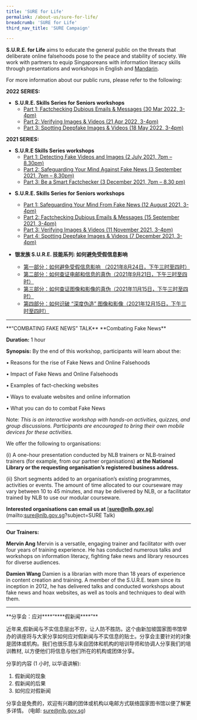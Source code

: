 ```yaml
---
title: 'SURE for Life'
permalink: /about-us/sure-for-life/
breadcrumb: 'SURE for Life'
third_nav_title: 'SURE Campaign'

---
```


**S.U.R.E. for Life** aims to educate the general public on the threats that deliberate online falsehoods pose to the peace and stability of society. We work with partners to equip Singaporeans with information literacy skills through presentations and workshops in English and [Mandarin](#SURE_Talk_Mandarin).

For more information about our public runs, please refer to the following:



**2022 SERIES:**

* **S.U.R.E. Skills Series for Seniors workshops**
  * [Part 1: Factchecking Dubious Emails & Messages (30 Mar 2022, 3-4pm)](https://www.eventbrite.sg/e/sure-skills-series-for-seniors-factchecking-dubious-emails-messages-tickets-244266837687)
  * [Part 2: Verifying Images & Videos (21 Apr 2022, 3-4pm)](https://www.eventbrite.sg/e/sure-skills-series-for-seniors-verifying-images-videos-tickets-244274691177)
  * [Part 3: Spotting Deepfake Images & Videos (18 May 2022, 3-4pm)](https://www.eventbrite.sg/e/sure-skills-series-for-seniors-spotting-deepfake-images-videos-tickets-244277178617)



**2021 SERIES:**

- **S.U.R.E Skills Series workshops** 
  - [Part 1: Detecting Fake Videos and Images (2 July 2021, 7pm – 8.30pm)](https://sure.nlb.gov.sg/blog/fake-news/fn0008)
  - [Part 2: Safeguarding Your Mind Against Fake News (3 September 2021, 7pm – 8.30pm)](https://sure.nlb.gov.sg/blog/fake-news/fn0012)
  - [Part 3: Be a Smart Factchecker (3 December 2021, 7pm – 8.30 pm)](https://sure.nlb.gov.sg/blog/fake-news/fn0017)



* **S.U.R.E. Skills Series for Seniors workshops**
  * [Part 1: Safeguarding Your Mind From Fake News (12 August 2021, 3-4pm)](https://sure.nlb.gov.sg/blog/fake-news/fn0010)
  * [Part 2: Factchecking Dubious Emails & Messages (15 September 2021, 3-4pm)](https://sure.nlb.gov.sg/blog/fake-news/fn0013)
  * [Part 3: Verifying Images & Videos (11 November 2021, 3-4pm)](https://sure.nlb.gov.sg/blog/fake-news/fn0015)
  * [Part 4: Spotting Deepfake Images & Videos (7 December 2021, 3-4pm)](https://sure.nlb.gov.sg/blog/fake-news/FN0018)



* **银发族 S.U.R.E. 技能系列: 如何避免受假信息影响**
  * [第一部分：如何避免受假信息影响 （2021年8月24日，下午三时至四时）](https://sure.nlb.gov.sg/blog/fake-news/fn0011)
  * [第二部分：如何查证电邮和信息的真伪（2021年9月21日，下午三时至四时）](https://sure.nlb.gov.sg/blog/fake-news/fn0014)
  * [第三部分：如何查证图像和影像的真伪（2021年11月15日，下午三时至四时）](https://sure.nlb.gov.sg/blog/fake-news/fn0016)
  * [第四部分：如何识破 “深度伪造” 图像和影像（2021年12月15日，下午三时至四时）](https://sure.nlb.gov.sg/blog/fake-news/FN0019)

<hr>
**“COMBATING FAKE NEWS” TALK**
**Combating Fake News** 

**Duration:** 1 hour

**Synopsis:** By the end of this workshop, participants will learn about the:

•       Reasons for the rise of Fake News  and Online Falsehoods

•       Impact of Fake News and Online Falsehoods

•       Examples of fact-checking websites

•       Ways to evaluate websites and online information

•       What you can do to combat Fake News

Note:  *This is an interactive workshop with hands-on activities, quizzes, and group discussions. Participants are encouraged to bring their own mobile devices for these activities.*



We offer the following to organisations:

(i) A one-hour presentation conducted by NLB trainers or NLB-trained trainers (for example, from our partner organisations) **at the National Library or the requesting organisation’s registered business address.**

(ii) Short segments added to an organisation’s existing programmes, activities or events. The amount of time allocated to our courseware may vary between 10 to 45 minutes, and may be delivered by NLB, or a facilitator trained by NLB to use our modular courseware.

**Interested organisations can email us at** [**sure@nlb.gov.sg**](mailto:sure@nlb.gov.sg?subject=SURE Talk)



<hr>

**Our Trainers:**

**Mervin Ang**
 Mervin is a versatile, engaging trainer and facilitator with over four years of training experience. He has conducted numerous talks and workshops on information literacy, fighting fake news and library resources for diverse audiences.

**Damien Wang**
 Damien is a librarian with more than 18 years of experience in content creation and training. A member of the S.U.R.E. team since its inception in 2012, he has delivered talks and conducted workshops about fake news and hoax websites, as well as tools and techniques to deal with them.



<hr>
<a name="SURE_Talk_Mandarin">**分享会：应对****“****假新闻****”**


近年来,假新闻与不实信息层出不穷，让人防不胜防。这个由新加坡国家图书馆举办的讲座将与大家分享如何应对假新闻与不实信息的贴士。分享会主要针对的对象是团体或机构。我们也很乐意与来自团体和机构的培训导师和协调人分享我们的培训教材, 以方便他们将信息与他们所在的机构或团体分享。

 

分享的内容 (1 小时, 以华语讲解):

1. 假新闻的现象
2. 假新闻的后果
3. 如何应对假新闻

 

分享会是免费的，欢迎有兴趣的团体或机构以电邮方式联络国家图书馆以便了解更多详情。 (电邮: [sure@nlb.gov.sg](mailto:sure@nlb.gov.sg))

 
